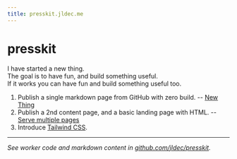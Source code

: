 ```yaml
---
title: presskit.jldec.me
---
```


# presskit
I have started a new thing.  
The goal is to have fun, and build something useful.  
If it works you can have fun and build something useful too.

1. Publish a single markdown page from GitHub with zero build. -- [New Thing](new-thing)
2. Publish a 2nd content page, and a basic landing page with HTML. -- [Serve multiple pages](multi-page)
3. Introduce [Tailwind CSS](tailwind).

---
_See worker code and markdown content in [github.com/jldec/presskit](https://github.com/jldec/presskit)._
